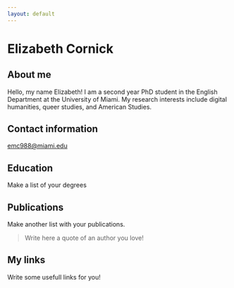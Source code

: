 ```yaml
---
layout: default
---
```


# Elizabeth Cornick 

## About me 

Hello, my name Elizabeth! I am a second year PhD student in the English Department at the University of Miami. My research interests include digital humanities, queer studies, and American Studies.

## Contact information
emc988@miami.edu
## Education 

Make a list of your degrees

## Publications 

Make another list with your publications. 

> Write here a quote of an author you love! 

## My links 

Write some usefull links for you! 
